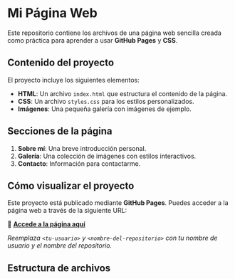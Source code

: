 # Mi Página Web

Este repositorio contiene los archivos de una página web sencilla creada como práctica para aprender a usar **GitHub Pages** y **CSS**. 

## Contenido del proyecto

El proyecto incluye los siguientes elementos:

- **HTML**: Un archivo `index.html` que estructura el contenido de la página.
- **CSS**: Un archivo `styles.css` para los estilos personalizados.
- **Imágenes**: Una pequeña galería con imágenes de ejemplo.

## Secciones de la página

1. **Sobre mí**: Una breve introducción personal.
2. **Galería**: Una colección de imágenes con estilos interactivos.
3. **Contacto**: Información para contactarme.

## Cómo visualizar el proyecto

Este proyecto está publicado mediante **GitHub Pages**. Puedes acceder a la página web a través de la siguiente URL:

🔗 **[Accede a la página aquí](https://<tu-usuario>.github.io/<nombre-del-repositorio>)**

_Reemplaza `<tu-usuario>` y `<nombre-del-repositorio>` con tu nombre de usuario y el nombre del repositorio._

## Estructura de archivos

